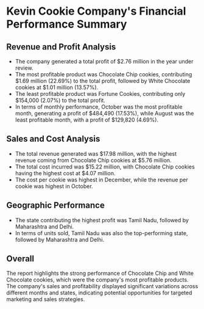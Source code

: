 # Kevin Cookie Company's Financial Performance Summary

## Revenue and Profit Analysis

- The company generated a total profit of $2.76 million in the year under review.
- The most profitable product was Chocolate Chip cookies, contributing $1.69 million (22.69%) to the total profit, followed by White Chocolate cookies at $1.01 million (13.57%).
- The least profitable product was Fortune Cookies, contributing only $154,000 (2.07%) to the total profit.
- In terms of monthly performance, October was the most profitable month, generating a profit of $484,490 (17.53%), while August was the least profitable month, with a profit of $129,820 (4.69%).

## Sales and Cost Analysis

- The total revenue generated was $17.98 million, with the highest revenue coming from Chocolate Chip cookies at $5.76 million.
- The total cost incurred was $15.22 million, with Chocolate Chip cookies having the highest cost at $4.07 million.
- The cost per cookie was highest in December, while the revenue per cookie was highest in October.

## Geographic Performance

- The state contributing the highest profit was Tamil Nadu, followed by Maharashtra and Delhi.
- In terms of units sold, Tamil Nadu was also the top-performing state, followed by Maharashtra and Delhi.

## Overall

The report highlights the strong performance of Chocolate Chip and White Chocolate cookies, which were the company's most profitable products. The company's sales and profitability displayed significant variations across different months and states, indicating potential opportunities for targeted marketing and sales strategies.
